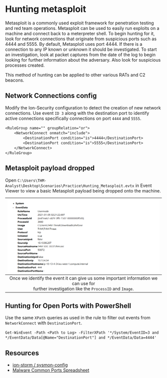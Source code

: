 # Hunting metasploit

Metasploit is a commonly used exploit framework for penetration testing and red team operations. Metasploit can be 
used to easily run exploits on a machine and connect back to a meterpreter shell. To begin hunting for it, look for 
network connections that originate from suspicious ports such as 4444 and 5555. By default, Metasploit uses port 4444. 
If there is a connection to any IP known or unknown it should be investigated. To start an investigation, look at 
packet captures from the date of the log to begin looking for further information about the adversary. Also look for 
suspicious processes created. 

This method of hunting can be applied to other various RATs and C2 beacons.

## Network Connections config

Modify the Ion-Security configuration to detect the creation of new network connections. Use event `ID 3` along with 
the destination port to identify active connections specifically connections on port `4444` and `5555`. 

    <RuleGroup name="" groupRelation="or">
        <NetworkConnect onmatch="include">
            <DestinationPort condition="is">4444</DestinationPort>
            <DestinationPort condition="is">5555</DestinationPort>
        </NetworkConnect>
    </RuleGroup>

## Metasploit payload dropped

Open `C:\Users\THM-Analyst\Desktop\Scenarios\Practice\Hunting_Metasploit.evtx` in Event Viewer to view a basic 
Metasploit payload being dropped onto the machine.

| ![Sysmon](../../_static/images/sysmon-metasploit.png)
|:--:|
| Once we identify the event it can give us some important information we can use for <br>further investigation like the `ProcessID` and `Image`. |

## Hunting for Open Ports with PowerShell

Use the same `XPath` queries as used 
in the rule to filter out events from `NetworkConnect` with `DestinationPort`. 

    Get-WinEvent -Path <Path to Log> -FilterXPath '*/System/EventID=3 and */EventData/Data[@Name="DestinationPort"] and */EventData/Data=4444'

## Resources

* [ion-storm / sysmon-config](https://github.com/ion-storm/sysmon-config/blob/develop/sysmonconfig-export.xml)
* [Malware Common Ports Spreadsheet](https://docs.google.com/spreadsheets/d/17pSTDNpa0sf6pHeRhusvWG6rThciE8CsXTSlDUAZDyo/edit#gid=0)
